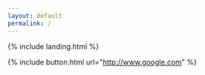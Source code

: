 ```yaml
---
layout: default
permalink: /
---
```


{% include landing.html %}

{% include button.html url="http://www.google.com" %}